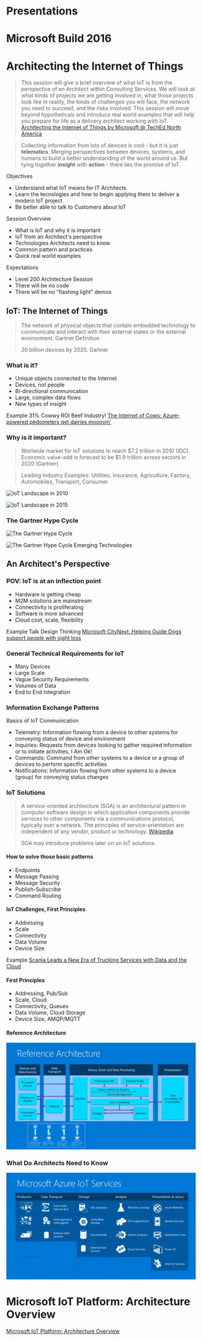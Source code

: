 # Presentations

# Microsoft Build 2016


# Architecting the Internet of Things

> This session will give a brief overview of what IoT is from the perspective of an Architect within Consulting Services. We will look at what kinds of projects we are getting involved in, what those projects look like in reality, the kinds of challenges you will face, the network you need to succeed, and the risks involved. This session will move beyond hypotheticals and introduce real world examples that will help you prepare for life as a delivery architect working with IoT. [Architecting the Internet of Things by Microsoft @ TechEd North America](https://www.youtube.com/watch?v=ZMHQu_X0Ijk)

> Collecting information from lots of devices is cool - but it is just __telematics__. Merging perspectives between devices, systems, and humans to build a better understanding of the world around us. But tying together __insight__ with __action__ - there lies the promise of IoT. 

Objectives

- Understand what IoT means for IT Architects
- Learn the tecnologies and how to begin applying  them to deliver a modern IoT project
- Be better able to talk to Customers about IoT

Session Overview

- What is IoT and why it is important
- IoT from an Architect's perspective
- Technologies Architects need to know
- Common pattern and practices
- Quick real world examples

Expectations

- Level 200 Architecture Session
- There will be no code
- There will be no "flashing light" demos

## IoT: The Internet of Things

> The network of physical objects that contain embedded technology to communicate  and interact with their external states or the external environment. Gartner Definition

> 20 billion devices by 2020. Gartner

### What is it?

- Unique objects connected to the Internet
- Devices, not people
- Bi-directional communication
- Large, complex data flows
- New types of insight

Example 31% Cowwy ROI Beef Industry! [The Internet of Cows: Azure-powered pedometers get dairies mooovin’](http://arstechnica.com/information-technology/2015/04/the-internet-of-cows-azure-powered-pedometers-get-dairies-mooovin/)

### Why is it important?

> Worlwide market for IoT solutions to reach $7.2 trillion in 2010 (IDC). Economic value-add is forecast to be $1.9 trillion across sectors in 2020 (Gartner)

> Leading Industry Examples: Utilities, Insurance, Agriculture, Factory, Automobiles, Transport, Consumer

![IoT Landscape in 2010](http://image.slidesharecdn.com/iotinmanufacturing-webevent-final-150511111155-lva1-app6891/95/webinar-transforming-manufacturing-with-iot-5-638.jpg)

![IoT Landscape in 2015](http://image.slidesharecdn.com/iotinmanufacturing-webevent-final-150511111155-lva1-app6891/95/webinar-transforming-manufacturing-with-iot-6-638.jpg?cb=1433153936)

### The Gartner Hype Cycle

![The Gartner Hype Cycle](https://upload.wikimedia.org/wikipedia/commons/thumb/9/94/Gartner_Hype_Cycle.svg/320px-Gartner_Hype_Cycle.svg.png)


![The Gartner Hype Cycle Emerging Technologies](http://www.pewresearch.org/files/2014/08/FT_gartner-tech-hype-cycle-640px.jpg)

## An Architect's Perspective

### POV: IoT is at an inflection point

- Hardware is getting cheap
- M2M solutions are mainstream
- Connectivity is proliferating
- Software is more advanced
- Cloud cost, scale, flexibility

Example Talk Design Thinking [Microsoft CityNext: Helping Guide Dogs support people with sight loss](https://blogs.msdn.microsoft.com/ukgovernment/2014/01/15/microsoft-citynext-helping-guide-dogs-support-people-with-sight-loss/)


### General Technical Requirements for IoT

- Many Devices
- Large Scale
- Vague Security Requirements
- Volumes of Data
- End to End Integration

### Information Exchange Patterns

Basics of IoT Communication

- Telemetry: Information flowing from a device to other systems for conveying status of device and environment
- Inquiries: Requests from devices looking to gather required information or to initiate activities, I Am Ok!
- Commands: Command from other systems to a device or a group of devices to perform specific activities
- Notifications: Information flowing from other systems to a device (group) for conveying status changes

### IoT Solutions

> A service-oriented architecture (SOA) is an architectural pattern in computer software design in which application components provide services to other components via a communications protocol, typically over a network. The principles of service-orientation are independent of any vendor, product or technology. [Wikipedia](https://en.wikipedia.org/wiki/Service-oriented_architecture)

> SOA may introduce problems later on on IoT solutions

#### How to solve those basic patterns

- Endpoints
- Message Passing
- Message Security
- Publish-Subscribe
- Command Routing

#### IoT Challenges, First Principles

- Addressing
- Scale
- Connectivity
- Data Volume
- Device Size

Example [Scania Leads a New Era of Trucking Services with Data and the Cloud](http://blogs.microsoft.com/transform/2015/03/12/scania-leads-a-new-era-of-trucking-services-with-the-data-and-the-cloud/#sm.0000mrabe0vnsfn3t6n1ne7t3zc05)

#### First Principles

- Addressing, Pub/Sub
- Scale, Cloud
- Connectivity, Queues
- Data Volume, Cloud Storage
- Device Size, AMQP/MQTT

#### Reference Architecture

![Microsoft Reference Architecture](MicrosoftReferenceArchitecture.png)

### What Do Architects Need to Know

![Microsoft Azure IoT Services](MicrosoftAzureIoTServices.png)

# Microsoft IoT Platform: Architecture Overview

[Microsoft IoT Platform: Architecture Overview](https://www.youtube.com/watch?v=q6lYuUJ1mO4)
